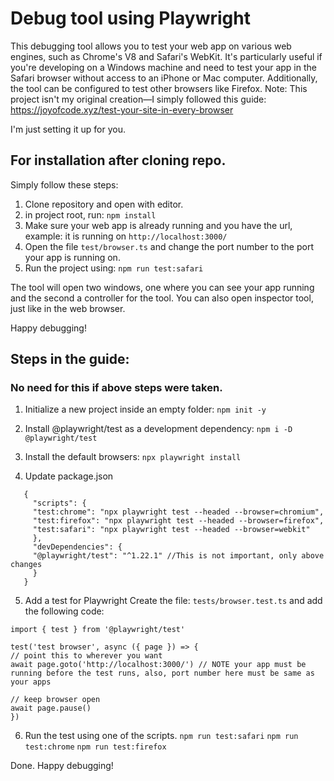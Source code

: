 # Debug tool using Playwright

This debugging tool allows you to test your web app on various web engines, such as Chrome's V8 and Safari's WebKit. It's particularly useful if you're developing on a Windows machine and need to test your app in the Safari browser without access to an iPhone or Mac computer. Additionally, the tool can be configured to test other browsers like Firefox. Note: This project isn't my original creation—I simply followed this guide: https://joyofcode.xyz/test-your-site-in-every-browser

I'm just setting it up for you.

## For installation after cloning repo.

Simply follow these steps:

1. Clone repository and open with editor.
2. in project root, run: `npm install`
3. Make sure your web app is already running and you have the url, example: it is running on `http://localhost:3000/`
4. Open the file `test/browser.ts` and change the port number to the port your app is running on.
5. Run the project using: `npm run test:safari`

The tool will open two windows, one where you can see your app running and the second a controller for the tool.
You can also open inspector tool, just like in the web browser.

Happy debugging!

## Steps in the guide:

### No need for this if above steps were taken.

1. Initialize a new project inside an empty folder:
   `npm init -y`

2. Install @playwright/test as a development dependency:
   `npm i -D @playwright/test`

3. Install the default browsers:
   `npx playwright install`

4. Update package.json

```
   {
     "scripts": {
     "test:chrome": "npx playwright test --headed --browser=chromium",
     "test:firefox": "npx playwright test --headed --browser=firefox",
     "test:safari": "npx playwright test --headed --browser=webkit"
     },
     "devDependencies": {
     "@playwright/test": "^1.22.1" //This is not important, only above changes
     }
   }
```

5. Add a test for Playwright
   Create the file: `tests/browser.test.ts`
   and add the following code:

```
import { test } from '@playwright/test'

test('test browser', async ({ page }) => {
// point this to wherever you want
await page.goto('http://localhost:3000/') // NOTE your app must be running before the test runs, also, port number here must be same as your apps

// keep browser open
await page.pause()
})
```

6. Run the test using one of the scripts.
   `npm run test:safari`
   `npm run test:chrome`
   `npm run test:firefox`

Done. Happy debugging!

